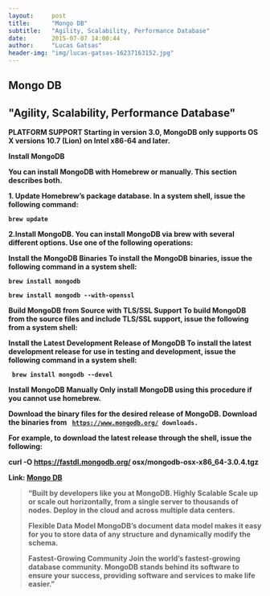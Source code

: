 ```yaml
---
layout:     post
title:      "Mongo DB"
subtitle:   "Agility, Scalability, Performance Database"
date:       2015-07-07 14:00:44
author:     "Lucas Gatsas"
header-img: "img/lucas-gatsas-16237163152.jpg"
---
```

<h2 class="section-heading">Mongo DB</h2>
<h2 class="section-heading">"Agility, Scalability, Performance Database"</h2>



<strong>
PLATFORM SUPPORT
Starting in version 3.0, MongoDB only supports OS X versions 10.7 (Lion) on Intel x86-64 and later.<strong>


<strong>Install MongoDB</strong>

You can install MongoDB with <strong>Homebrew</strong> or manually. This section describes both.


1.<strong> Update Homebrew’s package database.</strong> 
In a system shell, issue the following command: 

<code>brew update </code>


2.<strong>Install MongoDB.</strong> 
You can install MongoDB via brew with several different options. Use one of the following operations:

<strong>Install the MongoDB Binaries</strong> 
To install the MongoDB binaries, issue the following command in a system shell:

<code>brew install mongodb</code>


<code>brew install mongodb --with-openssl</code> 



<strong> Build MongoDB from Source with TLS/SSL Support<strong> 
To build MongoDB from the source files and include TLS/SSL support, issue the following from a system shell:




<strong> Install the Latest Development Release of MongoDB</strong> 
To install the latest development release for use in testing and development, issue the following command in a system shell:



<code> brew install mongodb --devel</code> 


<strong> Install MongoDB Manually </strong> 
Only install MongoDB using this procedure if you cannot use homebrew.






  
<strong> Download the binary files for the desired release of MongoDB.</strong> 
Download the binaries from <code> https://www.mongodb.org/
downloads. </code> 

For example, to download the latest release through the shell, issue the following:



<strong> curl -O https://fastdl.mongodb.org/
  osx/mongodb-osx-x86_64-3.0.4.tgz</strong> 






Link: <a href="https://www.mongodb.org">Mongo DB</a>



<blockquote>
“Built by developers like you at MongoDB. <strong>Highly Scalable</strong>
Scale up or scale out horizontally, from a single server to thousands of nodes. Deploy in the cloud and across multiple data centers.

 <strong>Flexible Data Model </strong>
MongoDB’s document data model makes it easy for you to store data of any structure and dynamically modify the schema.


 <strong>Fastest-Growing Community </strong>
Join the world’s fastest-growing database community. MongoDB stands behind its software to ensure your success, providing software and services to make life easier.” 
</blockquote>

